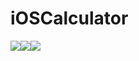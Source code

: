 # iOSCalculator

<img src="https://i.postimg.cc/qB2t6Jqk/Screen-Shot-2022-03-21-at-7-10-40-PM.png"></img><img src="https://i.postimg.cc/Y0CJ72y1/iPhone11.gif"></img><img src="https://i.postimg.cc/9MYhVnXj/i-Pad-pro.png"></img>
